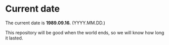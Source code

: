 # Current date

The current date is **1989.09.16.** (YYYY.MM.DD.)

This repository will be good when the world ends, so we will know how long it lasted.
